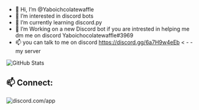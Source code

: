 - 👋 Hi, I’m @Yaboichcolatewaffle
- 👀 I’m interested in discord bots
- 🌱 I’m currently learning discord.py
- 💞️ I’m Working on a new Discord bot if you are intrested in helping me dm me on discord Yaboichocolatewaffle#3969 
- 📫 you can talk to me on discord https://discord.gg/6a7H9w4eEb < - - my server

<!---
Yaboichcolatewaffle/Yaboichcolatewaffle is a ✨ special ✨ repository because its `README.md` (this file) appears on your GitHub profile.
You can click the Preview link to take a look at your changes.
--->

![GitHub Stats](https://github-readme-stats.vercel.app/api?username=Yaboichcolatewaffle&theme=radical)

## 📫 Connect:
![discord.com/app](https://discord.c99.nl/widget/theme-3/807922838853779457.png)
